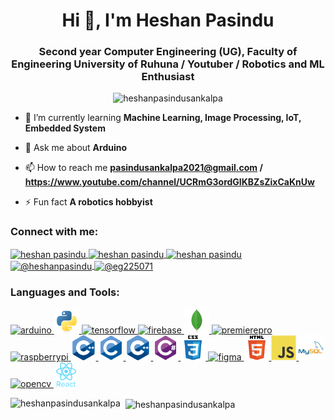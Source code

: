 <h1 align="center">Hi 👋, I'm Heshan Pasindu</h1>
<h3 align="center">Second year Computer Engineering (UG), Faculty of Engineering University of Ruhuna / Youtuber / Robotics and ML Enthusiast</h3>

<p align="center"> 
  <img src="https://komarev.com/ghpvc/?username=heshanpasindusankalpa&label=Profile%20views&color=0e75b6&style=flat" alt="heshanpasindusankalpa" /> 
</p>

- 🌱 I’m currently learning **Machine Learning, Image Processing, IoT, Embedded System**

- 💬 Ask me about **Arduino**

- 📫 How to reach me **pasindusankalpa2021@gmail.com / https://www.youtube.com/channel/UCRmG3ordGIKBZsZixCaKnUw**

- ⚡ Fun fact **A robotics hobbyist**

<h3 align="left">Connect with me:</h3>
<p align="left">
  <a href="https://linkedin.com/in/heshan pasindu" target="blank">
    <img align="center" src="https://raw.githubusercontent.com/rahuldkjain/github-profile-readme-generator/master/src/images/icons/Social/linked-in-alt.svg" alt="heshan pasindu" height="30" width="40" />
  </a>
  <a href="https://fb.com/heshan pasindu" target="blank">
    <img align="center" src="https://raw.githubusercontent.com/rahuldkjain/github-profile-readme-generator/master/src/images/icons/Social/facebook.svg" alt="heshan pasindu" height="30" width="40" />
  </a>
  <a href="https://instagram.com/heshan pasindu" target="blank">
    <img align="center" src="https://raw.githubusercontent.com/rahuldkjain/github-profile-readme-generator/master/src/images/icons/Social/instagram.svg" alt="heshan pasindu" height="30" width="40" />
  </a>
  <a href="https://www.youtube.com/c/@heshanpasindu" target="blank">
    <img align="center" src="https://raw.githubusercontent.com/rahuldkjain/github-profile-readme-generator/master/src/images/icons/Social/youtube.svg" alt="@heshanpasindu" height="30" width="40" />
  </a>
  <a href="https://www.hackerrank.com/@eg225071" target="blank">
    <img align="center" src="https://raw.githubusercontent.com/rahuldkjain/github-profile-readme-generator/master/src/images/icons/Social/hackerrank.svg" alt="@eg225071" height="30" width="40" />
  </a>
</p>

<h3 align="left">Languages and Tools:</h3>
<p align="left">
  <a href="https://www.arduino.cc/" target="_blank" rel="noreferrer"> 
    <img src="https://cdn.worldvectorlogo.com/logos/arduino-1.svg" alt="arduino" width="40" height="40"/> 
  </a> 
  <a href="https://www.python.org/" target="_blank" rel="noreferrer"> 
    <img src="https://raw.githubusercontent.com/devicons/devicon/master/icons/python/python-original.svg" alt="python" width="40" height="40"/> 
  </a>
  <a href="https://www.tensorflow.org/" target="_blank" rel="noreferrer">
    <img src="https://www.vectorlogo.zone/logos/tensorflow/tensorflow-icon.svg" alt="tensorflow" width="40" height="40"/> 
  </a>
  <a href="https://firebase.google.com/" target="_blank" rel="noreferrer">
    <img src="https://www.vectorlogo.zone/logos/firebase/firebase-icon.svg" alt="firebase" width="40" height="40"/> 
  </a>
  <a href="https://www.mongodb.com/" target="_blank" rel="noreferrer">
    <img src="https://raw.githubusercontent.com/devicons/devicon/master/icons/mongodb/mongodb-original.svg" alt="mongodb" width="40" height="40"/> 
  </a>
  <a href="https://www.adobe.com/products/premiere.html" target="_blank" rel="noreferrer">
    <img src="https://cdn.worldvectorlogo.com/logos/adobe-premiere-pro-1.svg" alt="premierepro" width="40" height="40"/> 
  </a>
  <a href="https://www.raspberrypi.org/" target="_blank" rel="noreferrer">
    <img src="https://www.vectorlogo.zone/logos/raspberrypi/raspberrypi-icon.svg" alt="raspberrypi" width="40" height="40"/> 
  </a>
  <a href="https://www.espressif.com/en/products/socs/esp32" target="_blank" rel="noreferrer">
    <img src="https://raw.githubusercontent.com/devicons/devicon/master/icons/cplusplus/cplusplus-original.svg" alt="esp32" width="40" height="40"/> 
  </a>
  <a href="https://www.cprogramming.com/" target="_blank" rel="noreferrer"> 
    <img src="https://raw.githubusercontent.com/devicons/devicon/master/icons/c/c-original.svg" alt="c" width="40" height="40"/> 
  </a> 
  <a href="https://www.w3schools.com/cpp/" target="_blank" rel="noreferrer"> 
    <img src="https://raw.githubusercontent.com/devicons/devicon/master/icons/cplusplus/cplusplus-original.svg" alt="cplusplus" width="40" height="40"/> 
  </a> 
  <a href="https://www.w3schools.com/cs/" target="_blank" rel="noreferrer"> 
    <img src="https://raw.githubusercontent.com/devicons/devicon/master/icons/csharp/csharp-original.svg" alt="csharp" width="40" height="40"/> 
  </a> 
  <a href="https://www.w3schools.com/css/" target="_blank" rel="noreferrer"> 
    <img src="https://raw.githubusercontent.com/devicons/devicon/master/icons/css3/css3-original-wordmark.svg" alt="css3" width="40" height="40"/> 
  </a> 
  <a href="https://www.figma.com/" target="_blank" rel="noreferrer"> 
    <img src="https://www.vectorlogo.zone/logos/figma/figma-icon.svg" alt="figma" width="40" height="40"/> 
  </a> 
  <a href="https://www.w3.org/html/" target="_blank" rel="noreferrer"> 
    <img src="https://raw.githubusercontent.com/devicons/devicon/master/icons/html5/html5-original-wordmark.svg" alt="html5" width="40" height="40"/> 
  </a> 
  <a href="https://developer.mozilla.org/en-US/docs/Web/JavaScript" target="_blank" rel="noreferrer"> 
    <img src="https://raw.githubusercontent.com/devicons/devicon/master/icons/javascript/javascript-original.svg" alt="javascript" width="40" height="40"/> 
  </a> 
  <a href="https://www.mysql.com/" target="_blank" rel="noreferrer"> 
    <img src="https://raw.githubusercontent.com/devicons/devicon/master/icons/mysql/mysql-original-wordmark.svg" alt="mysql" width="40" height="40"/> 
  </a> 
  <a href="https://opencv.org/" target="_blank" rel="noreferrer"> 
    <img src="https://www.vectorlogo.zone/logos/opencv/opencv-icon.svg" alt="opencv" width="40" height="40"/> 
  </a> 
  <a href="https://reactjs.org/" target="_blank" rel="noreferrer"> 
    <img src="https://raw.githubusercontent.com/devicons/devicon/master/icons/react/react-original-wordmark.svg" alt="react" width="40" height="40"/> 
  </a> 
  
</p>

<p>
  <img align="left" src="https://github-readme-stats.vercel.app/api/top-langs?username=heshanpasindusankalpa&show_icons=true&locale=en&layout=compact" alt="heshanpasindusankalpa" />
</p>

<p>&nbsp;
  <img align="center" src="https://github-readme-stats.vercel.app/api?username=heshanpasindusankalpa&show_icons=true&locale=en" alt="heshanpasindusankalpa" />
</p>


